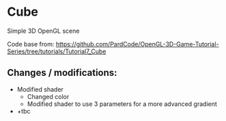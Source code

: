# Cube
 Simple 3D OpenGL scene

Code base from: https://github.com/PardCode/OpenGL-3D-Game-Tutorial-Series/tree/tutorials/Tutorial7_Cube

## Changes / modifications:

- Modified shader
  - Changed color
  - Modified shader to use 3 parameters for a more advanced gradient
- +tbc
